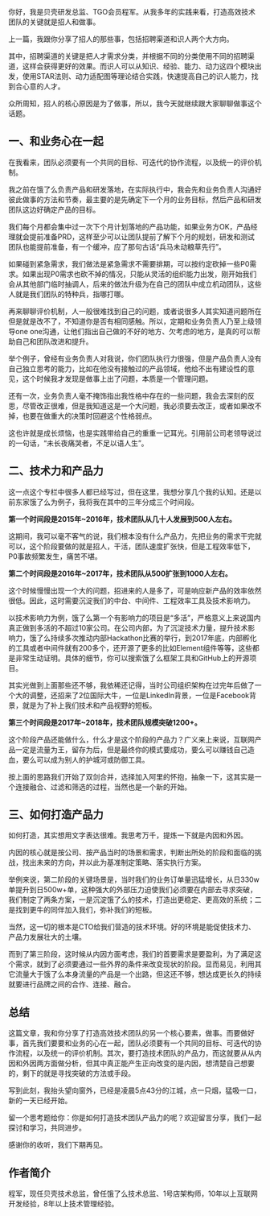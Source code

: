 你好，我是贝壳研发总监、TGO会员程军。从我多年的实践来看，打造高效技术团队的关键就是招人和做事。

上一篇，我跟你分享了招人的那些事，包括招聘渠道和识人两个大方向。

其中，招聘渠道的关键是把人才需求分类，并根据不同的分类使用不同的招聘渠道，这样会获得更好的效果。而识人可以从知识、经验、能力、动力这四个模块出发，使用STAR法则、动力适配图等理论结合实践，快速提高自己的识人能力，找到合心意的人才。

众所周知，招人的核心原因是为了做事，所以，我今天就继续跟大家聊聊做事这个话题。

## 一、和业务心在一起

在我看来，团队必须要有一个共同的目标、可迭代的协作流程，以及统一的评价机制。

我之前在饿了么负责产品和研发落地，在实际执行中，我会先和业务负责人沟通好彼此做事的方法和节奏，最主要的是先确定下一个月的业务目标，然后产品和研发团队这边好确定产品的目标。

我们每个月都会集中过一次下个月计划落地的产品功能，如果业务方OK，产品经理就会提前准备PRD，这样至少可以让团队提前了解下个月的规划，研发和测试团队也能提前准备，有一个缓冲，应了那句古话“兵马未动粮草先行”。

如果碰到紧急需求，我们做法是紧急需求不需要排期，可以按约定砍掉一些P0需求。如果出现P0需求也砍不掉的情况，只能从灵活的组织能力出发，刚开始我们会从其他部门临时抽调人，后来的做法升级为在自己的团队中成立机动团队，这些人就是我们团队的特种兵，指哪打哪。

再来聊聊评价机制，人一般很难找到自己的问题，或者说很多人其实知道问题所在但是就是改不了，不知道你是否有相同感触。所以，定期和业务负责人乃至上级领导one one沟通，让他们指出自己做的不好的地方、欠考虑的地方，是真的可以帮助自己和团队改进和提升。

举个例子，曾经有业务负责人对我说，你们团队执行力很强，但是产品负责人没有自己独立思考的能力，比如在他没有接触过的产品领域，他给不出有建设性的意见，这个时候我才发现是做事上出了问题，本质是一个管理问题。

还有一次，业务负责人毫不掩饰指出我性格中存在的一些问题，我会去深刻的反思，尽管改正很难，但是我知道这是一个大问题，我必须要去改正，或者如果改不掉，也要在做重大的决策时回避这个性格弱点。

这也许就是成长烦恼，也是实践带给自己的重重一记耳光。引用前公司老领导说过的一句话，“未长夜痛哭者，不足以语人生”。

## 二、技术力和产品力

这一点这个专栏中很多人都已经写过，但在这里，我想分享几个我的认知。还是以前东家饿了么为例子，我将我在其中的三年分成三个时间段。

**第一个时间段是2015年~2016年，技术团队从几十人发展到500人左右。**

这期间，我可以毫不客气的说，我们根本没有什么产品力，先把业务的需求干完就可以，这个阶段要做的就是招人，干活，团队速度扩张快，但是工程效率低下，P0事故频繁发生，痛苦不堪。

**第二个时间段是2016年~2017年，技术团队从500扩张到1000人左右。**

这个时候慢慢出现一个大的问题，招进来的人是多了，可是响应新产品的效率依然很低。因此，这时需要沉淀我们的中台、中间件、工程效率工具及技术影响力。

以技术影响力为例，饿了么第一个有影响力的项目是“多活”，严格意义上来说国内真正做到多活的不超过10家公司。在公司内部，为了沉淀技术力量，提升技术影响力，饿了么持续多次推动内部Hackathon比赛的举行，到2017年底，内部孵化的工具或者中间件就有200多个，还开源了更多的比如Element组件等等，这些都是非常生动证明。具体的细节，你可以搜索饿了么框架工具和GitHub上的开源项目。

其实光做到上面那些还不够，我依稀还记得，当时公司组织架构在过完年后做了一个大的调整，还招来了2位国际大牛，一位是LinkedIn背景，一位是Facebook背景，就是为了补上我们技术和产品视野的短板。

**第三个时间段是2017年~2018年，技术团队规模突破1200+。**

这个阶段产品还能做什么，什么才是这个阶段的产品力？广义来上来说，互联网产品一定是流量为王，留存为后，但是最终你的模式要成功，要么可以赚钱自己造血，要么可以成为别人的护城河或防御工具。

按上面的思路我们开始了双剑合并，选择加入阿里的怀抱，抽象一下，这其实是一个连接融合、过滤和筛选的过程，当然也是一个新的开始。

## 三、如何打造产品力

如何打造，其实想用文字表达很难。我思考万千，提炼一下就是内因和外因。

内因的核心就是按公司、按产品当时的场景和需求，判断出所处的阶段和面临的挑战，找出未来的方向，并以此为基准制定策略、落实执行方案。

举例来说，第二阶段的关键场景是，当时我们的业务订单量迅猛增长，从日330w单提升到日500w+单，这种强大的外部压力迫使我们必须要在内部去寻求突破，我们制定了两条方案，一是沉淀饿了么的技术，打造出更稳定、更高效的系统；二是找到更牛的同伴加入我们，弥补我们的短板。

当然，这一切的根本是CTO给我们营造的技术环境。好的环境是能促使技术力、产品力发展壮大的土壤。

而到了第三阶段，这时候从内因方面考虑，我们的首要需求是要盈利，为了满足这个需求，就到了必须要通过一些外界的条件来改变现状的阶段。显而易见，利用其它流量大于饿了么本身流量的产品是一个出路，但这还不够，想达成更长久的持续就要进行品牌之间的合作、连接、融合。

## 总结

这篇文章，我和你分享了打造高效技术团队的另一个核心要素，做事。而要做好事，首先我们要要和业务的心在一起，团队必须要有一个共同的目标、可迭代的协作流程，以及统一的评价机制。其次，要打造技术团队的产品力，而这就要从从内因和外因两方面做分析，但其中真正能产生正向改变的是内因，想清楚自己想要的，剩下的就是寻找突破的方法或手段。

写到此刻，我抬头望向窗外，已经是凌晨5点43分的江城，点一只烟，猛吸一口，新的一天已经开始。

留一个思考题给你：你是如何打造技术团队产品力的呢？欢迎留言分享，我们一起探讨和学习，共同进步。

感谢你的收听，我们下期再见。

## 作者简介

程军，现任贝壳技术总监，曾任饿了么技术总监、1号店架构师，10年以上互联网开发经验，8年以上技术管理经验。